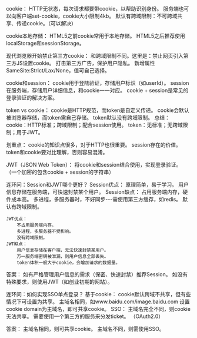 cookie：
    HTTP无状态，每次请求都要带cookie，以帮助识别身份。
    服务端也可以向客户端set-cookie，cookie大小限制4kb。
    默认有跨域限制：不可跨域共享、传递cookie。（可以解决）

cookie本地存储：
    HTML5之前cookie常用于本地存储。
    HTML5之后推荐使用localStorage和sessionStorage。

现代浏览器开始禁止第三方cookie：
    和跨域限制不同。这里是：禁止网页引入第三方JS设置cookie。
    打击第三方广告，保护用户隐私。
    新增属性SameSite:Strict/Lax/None，值可自己选择。

cookie和session：
    cookie用于登陆验证，存储用户标识（如userId）。
    session在服务端，存储用户详细信息，和cookie一一对应。
    cookie + session是常见的登录验证的解决方案。

token vs cookie：
    cookie是HTTP规范，而token是自定义传递。
    cookie会默认被浏览器存储，而token需自己存储。
    token默认没有跨域限制。
    总结：
        cookie：HTTP标准；跨域限制；配合session使用。
        token：无标准；无跨域限制；用于JWT。

划重点：
    cookie的知识点很多，对于HTTP也很重要。
    session存在的价值。
    token和cookie要对比理解，否则容易混淆。

JWT（JSON Web Token）：
    将cookie和session结合使用，实现登录验证。
    （一个加密的包含cookie + session的字符串）

连环问：Session和JWT哪个更好？
    Session优点：
        原理简单，易于学习。
        用户信息存储在服务端，可快速封禁某个用户。
    Session缺点：
        占用服务端内存，硬件成本高。
        多进程，多服务器时，不好同步---需使用第三方缓存，如redis。
        默认有跨域限制。

    JWT优点：
        不占用服务端内存。
        多进程，多服务器不受影响。
        没有跨域限制。
    JWT缺点：
        用户信息存储在客户端，无法快速封禁某用户。
        万一服务端密钥被泄漏，则用户信息全部丢失。
        token体积一般大于cookie，会增加请求的数据量。

答案：
    如有严格管理用户信息的需求（保密、快速封禁）推荐Session。
    如没有特殊要求，则使用JWT（如创业初期的网站）。

连环问：如何实现SSO单点登录？
    基于cookie：
        cookie默认跨域不共享，但有些情况下可设置为共享。
        主域名相同，如www.baidu.com/image.baidu.com
        设置cookie domain为主域名，即可共享cookie。
    SSO：
        主域名完全不同，则cookie无法共享。
        需要使用一个第三方的服务来分发ticket。
        （OAuth2.0）

  答案：
    主域名相同，则可共享cookie。
    主域名不同，则需使用SSO。 


